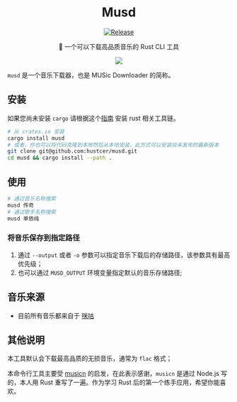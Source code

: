 <div align="center">

# Musd

[![Release](https://github.com/hustcer/musd/actions/workflows/release.yaml/badge.svg)](https://github.com/hustcer/musd/actions/workflows/release.yaml)

🎵 一个可以下载高品质音乐的 Rust CLI 工具

![](https://img.alicdn.com/imgextra/i2/O1CN01xGrmUJ1ncQeYjvDcj_!!6000000005110-1-tps-1964-878.gif)

</div>

`musd` 是一个音乐下载器，也是 MUSic Downloader 的简称。

## 安装

如果您尚未安装 `cargo` 请根据这个[指南](https://www.rust-lang.org/tools/install) 安装 rust 相关工具链。

```bash
# 从 crates.io 安装
cargo install musd
# 或者，你也可以将代码克隆到本地然后从本地安装，此方式可以安装尚未发布的最新版本
git clone git@github.com:hustcer/musd.git
cd musd && cargo install --path .
```

## 使用

```bash
# 通过音乐名称搜索
musd 传奇
# 通过歌手名称搜索
musd 单依纯
```

### 将音乐保存到指定路径

1. 通过 `--output` 或者 `-o` 参数可以指定音乐下载后的存储路径，该参数具有最高优先级；
2. 也可以通过 `MUSD_OUTPUT` 环境变量指定默认的音乐存储路径;

## 音乐来源

- 目前所有音乐都来自于 [咪咕](https://music.migu.cn/)

## 其他说明

本工具默认会下载最高品质的无损音乐，通常为 `flac` 格式；

本命令行工具主要受 [musicn](https://github.com/zonemeen/musicn) 的启发，在此表示感谢，`musicn` 是通过 Node.js 写的，本人用 Rust 重写了一遍。作为学习 Rust 后的第一个练手应用，希望你能喜欢。

